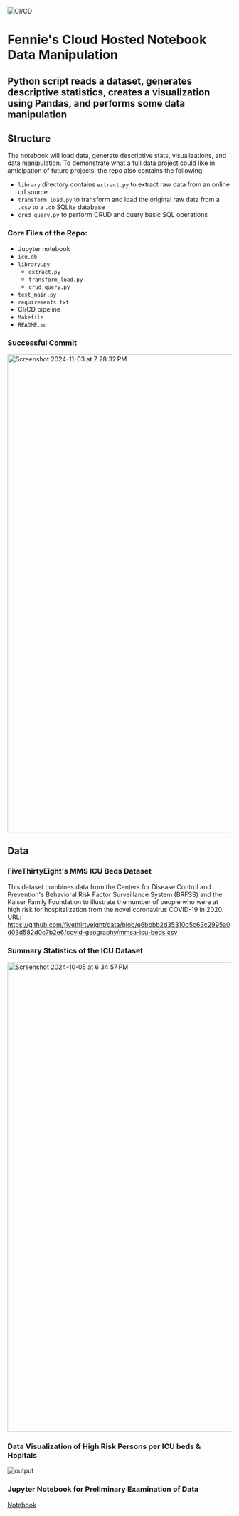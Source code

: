 ![CI/CD](https://github.com/zachary-fennie/Python-Scripting-for-SQL-Database/actions/workflows/CI_CD.yml/badge.svg)


# Fennie's Cloud Hosted Notebook Data Manipulation
## Python script reads a dataset, generates descriptive statistics, creates a visualization using Pandas, and performs some data manipulation


## Structure
The notebook will load data, generate descriptive stats, visualizations, and data manipulation. To demonstrate what a full data project could like in anticipation of future projects, the repo also contains the following:
* `library` directory contains `extract.py` to extract raw data from an online url source
* `transform_load.py` to transform and load the original raw data from a `.csv` to a `.db` SQLite database
* `crud_query.py` to perform CRUD and query basic SQL operations


### Core Files of the Repo:
* Jupyter notebook
* `icu.db`
* `library.py`
    - `extract.py`
    - `transform_load.py`
    - `crud_query.py`
* `test_main.py`
* `requirements.txt`
* CI/CD pipeline
* `Makefile`
* `README.md`

### Successful Commit
<img width="1075" alt="Screenshot 2024-11-03 at 7 28 32 PM" src="https://github.com/user-attachments/assets/9e13b009-1060-4ac6-956f-b3b59dcdadc3">

## Data
### FiveThirtyEight's MMS ICU Beds Dataset
This dataset combines data from the Centers for Disease Control and Prevention's Behavioral Risk Factor Surveillance System (BRFSS) and the Kaiser Family Foundation to illustrate the number of people who were at high risk for hospitalization from the novel coronavirus COVID-19 in 2020.\
URL: https://github.com/fivethirtyeight/data/blob/e6bbbb2d35310b5c63c2995a0d03d582d0c7b2e6/covid-geography/mmsa-icu-beds.csv

### Summary Statistics of the ICU Dataset
<img width="1056" alt="Screenshot 2024-10-05 at 6 34 57 PM" src="https://github.com/user-attachments/assets/536234ae-e5ff-47dd-b371-b420a96807c0">

### Data Visualization of High Risk Persons per ICU beds & Hopitals
![output](https://github.com/user-attachments/assets/18565095-13cf-46be-b59b-174f677e9536)

### Jupyter Notebook for Preliminary Examination of Data
[Notebook](https://github.com/zachary-fennie/Cloud-Hosted-Notebook-Data-Manipulation/blob/main/main_notebook.ipynb)
